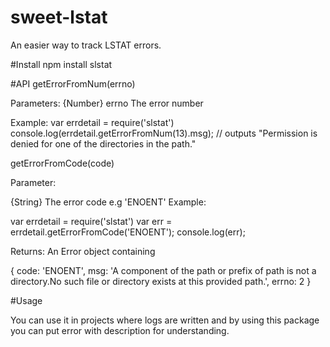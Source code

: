 sweet-lstat
===========
An easier way to track LSTAT errors.

#Install
npm install slstat

#API
getErrorFromNum(errno)

Parameters:
{Number} errno The error number

Example:
var errdetail = require('slstat')
console.log(errdetail.getErrorFromNum(13).msg);
// outputs "Permission is denied for one of the directories in the path."

getErrorFromCode(code)

Parameter:

{String} The error code e.g 'ENOENT'
Example:

var errdetail = require('slstat')
var err = errdetail.getErrorFromCode('ENOENT');
console.log(err);

Returns: An Error object containing

{
  code: 'ENOENT',
  msg: 'A component of the path or prefix of path is not a directory.No such file or directory exists at this provided path.',
  errno: 2
}

#Usage

You can use it in projects where logs are written and by using this package you can put error with description for understanding.

